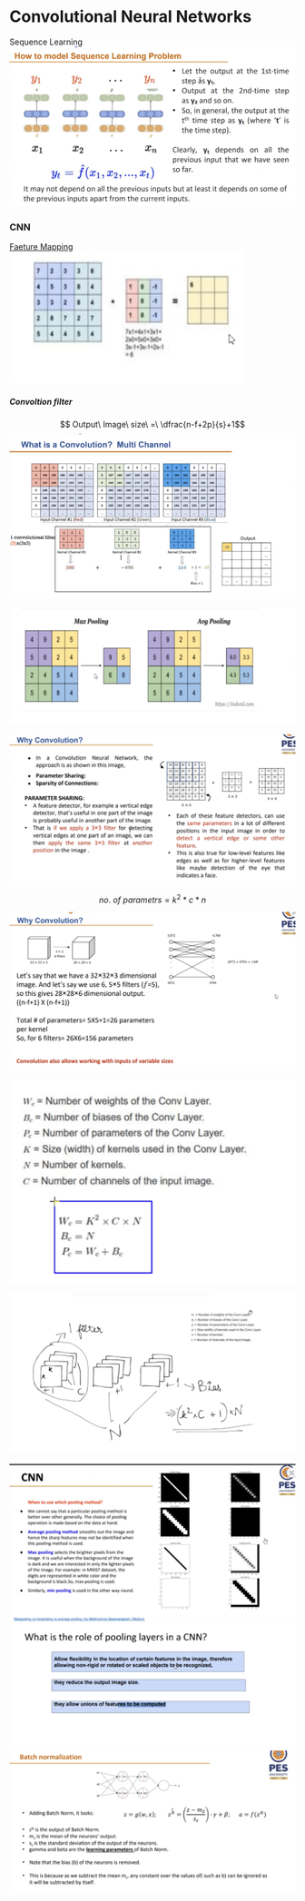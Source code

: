 # Convolutional Neural Networks


Sequence Learning
![](../../Attachments/cnn-20230927-1.png)

### CNN

<u>Faeture Mapping</u>
![](../../Attachments/cnn-20230927-2.png)

##### Convoltion filter

$$ Output\ Image\ size\ =\ \dfrac{n-f+2p}{s}+1$$
![](../../Attachments/cnn-20230927-3.png)

![](../../Attachments/cnn-20230927-4.png)

![](../../Attachments/cnn-20230927-5.png)
	$$no.\ of\ parametrs=k^2*c*n$$

![](../../Attachments/cnn-20230927-6.png)

![](../../Attachments/cnn-20230927-7.png)

![](../../Attachments/cnn-20230927-8.png)

![../../Attachments/cnn-20230927-9.png](../../Attachments/cnn-20230927-9.png)
![](../../Attachments/cnn-20230927-10.png)
![](../../Attachments/cnn-20230927-11.png)